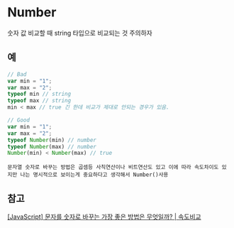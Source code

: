 # Number

숫자 값 비교할 때 string 타입으로 비교되는 것 주의하자

## 예

```javascript
// Bad
var min = "1";
var max = "2";
typeof min // string
typeof max // string
min < max // true 긴 한데 비교가 제대로 안되는 경우가 있음.
```

```javascript
// Good
var min = "1";
var max = "2";
typeof Number(min) // number
typeof Number(max) // number
Number(min) < Number(max) // true
```

`
문자열 숫자로 바꾸는 방법은 곱셈등 사칙연산이나 비트연산도 있고 이에 따라 속도차이도 있지만 나는 명시적으로 보이는게 중요하다고 생각해서 Number()사용
`

## 참고
[[JavaScript] 문자를 숫자로 바꾸는 가장 좋은 방법은 무엇일까? | 속도비교](http://programmingsummaries.tistory.com/355)